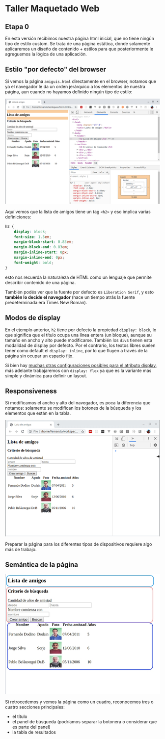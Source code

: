 # Taller Maquetado Web

## Etapa 0

En esta versión recibimos nuestra página html inicial, que no tiene ningún tipo de estilo custom. Se trata de una página estática, donde solamente aplicaremos un diseño de contenido + estilos para que posteriormente le agreguemos la lógica de una aplicación.

## Estilo "por defecto" del browser

Si vemos la página `amiguis.html` directamente en el browser, notamos que ya el navegador le da un orden jerárquico a los elementos de nuestra página, aun cuando no hayamos definido ningún tipo de estilo:

![page html](extra/pageHtml.png)

Aquí vemos que la lista de amigos tiene un tag `<h2>` y eso implica varias definiciones:

```css
h2 {
    display: block;
    font-size: 1.5em;
    margin-block-start: 0.83em;
    margin-block-end: 0.83em;
    margin-inline-start: 0px;
    margin-inline-end: 0px;
    font-weight: bold;
}
```

esto nos recuerda la naturaleza de HTML como un lenguaje que permite describir contenido de una página.

También podés ver que la fuente por defecto es `Liberation Serif`, y esto **también lo decide el navegador** (hace un tiempo atrás la fuente predeterminada era Times New Roman).

## Modos de display

En el ejemplo anterior, `h2` tiene por defecto la propiedad `display: block`, lo que significa que el título ocupa una línea entera (un bloque), aunque su tamaño en ancho y alto puede modificarse. También los `div`s tienen esta modalidad de display por defecto. Por el contrario, los textos libres suelen tener como default el `display: inline`, por lo que fluyen a través de la página sin ocupar un espacio fijo.

Si bien hay [muchas otras configuraciones posibles para el atributo display](https://www.geeksforgeeks.org/css-display-property/), más adelante trabajaremos con `display: flex` ya que es la variante más simple y dinámica para definir un layout.

## Responsiveness

Si modificamos el ancho y alto del navegador, es poca la diferencia que notamos: solamente se modifican los botones de la búsqueda y los elementos que están en la tabla.

![resize browser](extra/resizeBrowser.gif)

Preparar la página para los diferentes tipos de dispositivos requiere algo más de trabajo.

## Semántica de la página

![content](extra/content.jpg)

Si retrocedemos y vemos la página como un cuadro, reconocemos tres o cuatro secciones principales:

- el título
- el panel de búsqueda (podríamos separar la botonera o considerar que es parte del panel)
- la tabla de resultados



